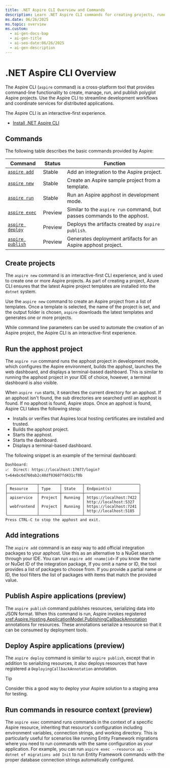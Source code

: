 ```yaml
---
title: .NET Aspire CLI Overview and Commands
description: Learn .NET Aspire CLI commands for creating projects, running an apphost, and adding integrations. Get started with command-line tools to build and manage distributed applications efficiently.
ms.date: 06/26/2025
ms.topic: overview
ms.custom:
  - ai-gen-docs-bap
  - ai-gen-title
  - ai-seo-date:06/26/2025
  - ai-gen-description
---
```


# .NET Aspire CLI Overview

The Aspire CLI (`aspire` command) is a cross-platform tool that provides command-line functionality to create, manage, run, and publish polyglot Aspire projects. Use the Aspire CLI to streamline development workflows and coordinate services for distributed applications.

The Aspire CLI is an interactive-first experience.

- [Install .NET Aspire CLI](install.md)

## Commands

The following table describes the basic commands provided by Aspire:

| Command                                                    | Status  | Function                                                                  |
|------------------------------------------------------------|---------|---------------------------------------------------------------------------|
| [`aspire add`](#add-integrations)                          | Stable  | Add an integration to the Aspire project.                                 |
| [`aspire new`](#create-projects)                           | Stable  | Create an Aspire sample project from a template.                          |
| [`aspire run`](#run-the-apphost-project)                   | Stable  | Run an Aspire apphost in development mode.                                |
| [`aspire exec`](#run-commands-in-resource-context-preview) | Preview | Similar to the `aspire run` command, but passes commands to the apphost.  |
| [`aspire deploy`](#deploy-aspire-applications-preview)     | Preview | Deploys the artifacts created by `aspire publish`.                        |
| [`aspire publish`](#publish-aspire-applications-preview)   | Preview | Generates deployment artifacts for an Aspire apphost project.             |

<!-- These commands aren't used yet

| [`aspire config`](#configure-aspire-environment)         | Stable  | Configures the Aspire environment.                                        |
| `aspire init`                                            | Future  | ... |

-->

## Create projects

The `aspire new` command is an interactive-first CLI experience, and is used to create one or more Aspire projects. As part of creating a project, Azure CLI ensures that the latest Aspire project templates are installed into the `dotnet` system.

<!-- Add asciinema here -->

Use the `aspire new` command to create an Aspire project from a list of templates. Once a template is selected, the name of the project is set, and the output folder is chosen, `aspire` downloads the latest templates and generates one or more projects.

While command line parameters can be used to automate the creation of an Aspire project, the Aspire CLI is an interactive-first experience.

## Run the apphost project

The `aspire run` command runs the apphost project in development mode, which configures the Aspire environment, builds the apphost, launches the web dashboard, and displays a terminal-based dashboard. This is similar to running the apphost project in your IDE of choice, however, a terminal dashboard is also visible.

When `aspire run` starts, it searches the current directory for an apphost. If an apphost isn't found, the sub directories are searched until an apphost is found. If no apphost is found, Aspire stops. Once an apphost is found, Aspire CLI takes the following stesp:

- Installs or verifies that Aspires local hosting certificates are installed and trusted.
- Builds the apphost project.
- Starts the apphost.
- Starts the dashboard.
- Displays a terminal-based dashboard.

<!-- Add asciinema here instead of the terminal dashboard -->

The following snippet is an example of the terminal dashboard:

```Aspire CLI
Dashboard:
📈  Direct: https://localhost:17077/login?t=64ebc6d760ab2c48df93607fd431cf0b

╭─────────────┬─────────┬─────────┬────────────────────────╮
│ Resource    │ Type    │ State   │ Endpoint(s)            │
├─────────────┼─────────┼─────────┼────────────────────────┤
│ apiservice  │ Project │ Running │ https://localhost:7422 │
│             │         │         │ http://localhost:5327  │
│ webfrontend │ Project │ Running │ https://localhost:7241 │
│             │         │         │ http://localhost:5185  │
╰─────────────┴─────────┴─────────┴────────────────────────╯
Press CTRL-C to stop the apphost and exit.
```

## Add integrations

The `aspire add` command is an easy way to add official integration packages to your apphost. Use this as an alternative to a NuGet search through your IDE. You can run `aspire add <name|id>` if you know the name or NuGet ID of the integration package, If you omit a name or ID, the tool provides a list of packages to choose from. If you provide a partial name or ID, the tool filters the list of packages with items that match the provided value.

<!-- Add asciinema here -->

## Publish Aspire applications (preview)

The `aspire publish` command publishes resources, serializing data into JSON format. When this command is run, Aspire invokes registered <xref:Aspire.Hosting.ApplicationModel.PublishingCallbackAnnotation> annotations for resources. These annotations serialize a resource so that it can be consumed by deployment tools.

## Deploy Aspire applications (preview)

The `aspire deploy` command is similar to `aspire publish`, except that in addition to serializing resources, it also deploys resources that have registered a `DeployingCallbackAnnotation` annotation.

> [!TIP]
> Consider this a good way to deploy your Aspire solution to a staging area for testing.

## Run commands in resource context (preview)

The `aspire exec` command runs commands in the context of a specific Aspire resource, inheriting that resource's configuration including environment variables, connection strings, and working directory. This is particularly useful for scenarios like running Entity Framework migrations where you need to run commands with the same configuration as your application. For example, you can run `aspire exec --resource api -- dotnet ef migrations add Init` to run Entity Framework commands with the proper database connection strings automatically configured.
